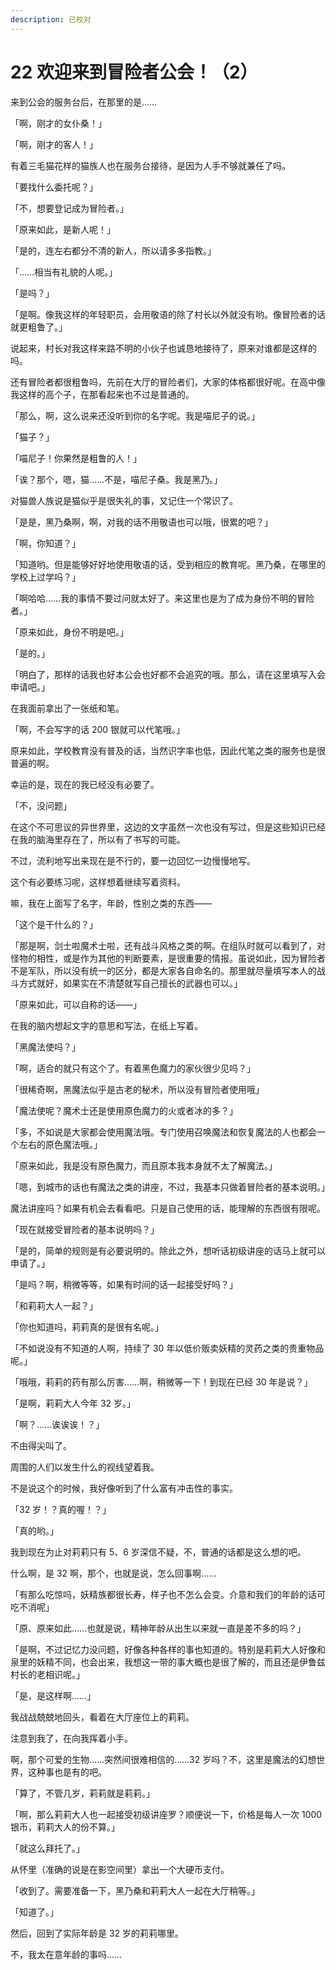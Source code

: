 ```yaml
---
description: 已校对
---
```


# 22 欢迎来到冒险者公会！（2）

来到公会的服务台后，在那里的是……

「啊，刚才的女仆桑！」

「啊，刚才的客人！」

有着三毛猫花样的猫族人也在服务台接待，是因为人手不够就兼任了吗。

「要找什么委托呢？」

「不，想要登记成为冒险者。」

「原来如此，是新人呢！」

「是的，连左右都分不清的新人，所以请多多指教。」

「……相当有礼貌的人呢。」

「是吗？」

「是啊。像我这样的年轻职员，会用敬语的除了村长以外就没有哟。像冒险者的话就更粗鲁了。」

说起来，村长对我这样来路不明的小伙子也诚恳地接待了，原来对谁都是这样的吗。

还有冒险者都很粗鲁吗，先前在大厅的冒险者们，大家的体格都很好呢。在高中像我这样的高个子，在那看起来也不过是普通的。

「那么，啊，这么说来还没听到你的名字呢。我是喵尼子的说。」

「猫子？」

「喵尼子！你果然是粗鲁的人！」

「诶？那个，嗯，猫……不是，喵尼子桑。我是黑乃。」

对猫兽人族说是猫似乎是很失礼的事，又记住一个常识了。

「是是，黑乃桑啊，啊，对我的话不用敬语也可以哦，很累的吧？」

「啊，你知道？」

「知道哟。但是能够好好地使用敬语的话，受到相应的教育呢。黑乃桑，在哪里的学校上过学吗？」

「啊哈哈……我的事情不要过问就太好了。来这里也是为了成为身份不明的冒险者。」

「原来如此，身份不明是吧。」

「是的。」

「明白了，那样的话我也好本公会也好都不会追究的哦。那么，请在这里填写入会申请吧。」

在我面前拿出了一张纸和笔。

「啊，不会写字的话 200 银就可以代笔哦。」

原来如此，学校教育没有普及的话，当然识字率也低，因此代笔之类的服务也是很普遍的啊。

幸运的是，现在的我已经没有必要了。

「不，没问题」

在这个不可思议的异世界里，这边的文字虽然一次也没有写过，但是这些知识已经在我的脑海里存在了，所以有了书写的可能。

不过，流利地写出来现在是不行的，要一边回忆一边慢慢地写。

这个有必要练习呢，这样想着继续写着资料。

嘛，我在上面写了名字，年龄，性别之类的东西——

「这个是干什么的？」

「那是啊，剑士啦魔术士啦，还有战斗风格之类的啊。在组队时就可以看到了，对怪物的相性，或是作为其他的判断要素，是很重要的情报。虽说如此，因为冒险者不是军队，所以没有统一的区分，都是大家各自命名的。那里就尽量填写本人的战斗方式就好，如果实在不清楚就写自己擅长的武器也可以。」

「原来如此，可以自称的话——」

在我的脑内想起文字的意思和写法，在纸上写着。

「黑魔法使吗？」

「啊，适合的就只有这个了。有着黑色魔力的家伙很少见吗？」

「很稀奇啊，黑魔法似乎是古老的秘术，所以没有冒险者使用哦」

「魔法使呢？魔术士还是使用原色魔力的火或者冰的多？」

「多，不如说是大家都会使用魔法哦。专门使用召唤魔法和恢复魔法的人也都会一个左右的原色魔法哦。」

「原来如此，我是没有原色魔力，而且原本我本身就不太了解魔法。」

「嗯，到城市的话也有魔法之类的讲座，不过，我基本只做着冒险者的基本说明。」

魔法讲座吗？如果有机会去看看吧。只是自己使用的话，能理解的东西很有限呢。

「现在就接受冒险者的基本说明吗？」

「是的，简单的规则是有必要说明的。除此之外，想听话初级讲座的话马上就可以申请了。」

「是吗？啊，稍微等等，如果有时间的话一起接受好吗？」

「和莉莉大人一起？」

「你也知道吗，莉莉真的是很有名呢。」

「不如说没有不知道的人啊，持续了 30 年以低价贩卖妖精的灵药之类的贵重物品呢。」

「哦哦，莉莉的药有那么厉害……啊，稍微等一下！到现在已经 30 年是说？」

「是啊，莉莉大人今年 32 岁。」

「啊？……诶诶诶！？」

不由得尖叫了。

周围的人们以发生什么的视线望着我。

不是说这个的时候，我好像听到了什么富有冲击性的事实。

「32 岁！？真的喔！？」

「真的哟。」

我到现在为止对莉莉只有 5、6 岁深信不疑，不，普通的话都是这么想的吧。

什么啊，是 32 啊，那个，也就是说，怎么回事啊……

「有那么吃惊吗，妖精族都很长寿，样子也不怎么会变。介意和我们的年龄的话可吃不消呢」

「原、原来如此……也就是说，精神年龄从出生以来就一直是差不多的吗？」

「是啊，不过记忆力没问题，好像各种各样的事也知道的。特别是莉莉大人好像和泉里的妖精不同，也会出来，我想这一带的事大概也是很了解的，而且还是伊鲁兹村长的老相识呢。」

「是，是这样啊……」

我战战兢兢地回头，看着在大厅座位上的莉莉。

注意到我了，在向我挥着小手。

啊，那个可爱的生物……突然间很难相信的……32 岁吗？不，这里是魔法的幻想世界，这种事也是有的吧。

「算了，不管几岁，莉莉就是莉莉。」

「啊，那么莉莉大人也一起接受初级讲座罗？顺便说一下，价格是每人一次 1000 银币，莉莉大人的份不算。」

「就这么拜托了。」

从怀里（准确的说是在影空间里）拿出一个大硬币支付。

「收到了。需要准备一下，黑乃桑和莉莉大人一起在大厅稍等。」

「知道了。」

然后，回到了实际年龄是 32 岁的莉莉哪里。

不，我太在意年龄的事吗……
